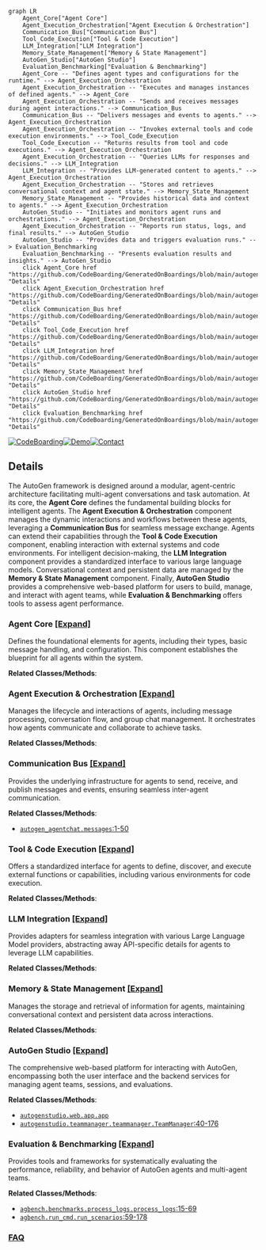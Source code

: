 ```mermaid
graph LR
    Agent_Core["Agent Core"]
    Agent_Execution_Orchestration["Agent Execution & Orchestration"]
    Communication_Bus["Communication Bus"]
    Tool_Code_Execution["Tool & Code Execution"]
    LLM_Integration["LLM Integration"]
    Memory_State_Management["Memory & State Management"]
    AutoGen_Studio["AutoGen Studio"]
    Evaluation_Benchmarking["Evaluation & Benchmarking"]
    Agent_Core -- "Defines agent types and configurations for the runtime." --> Agent_Execution_Orchestration
    Agent_Execution_Orchestration -- "Executes and manages instances of defined agents." --> Agent_Core
    Agent_Execution_Orchestration -- "Sends and receives messages during agent interactions." --> Communication_Bus
    Communication_Bus -- "Delivers messages and events to agents." --> Agent_Execution_Orchestration
    Agent_Execution_Orchestration -- "Invokes external tools and code execution environments." --> Tool_Code_Execution
    Tool_Code_Execution -- "Returns results from tool and code executions." --> Agent_Execution_Orchestration
    Agent_Execution_Orchestration -- "Queries LLMs for responses and decisions." --> LLM_Integration
    LLM_Integration -- "Provides LLM-generated content to agents." --> Agent_Execution_Orchestration
    Agent_Execution_Orchestration -- "Stores and retrieves conversational context and agent state." --> Memory_State_Management
    Memory_State_Management -- "Provides historical data and context to agents." --> Agent_Execution_Orchestration
    AutoGen_Studio -- "Initiates and monitors agent runs and orchestrations." --> Agent_Execution_Orchestration
    Agent_Execution_Orchestration -- "Reports run status, logs, and final results." --> AutoGen_Studio
    AutoGen_Studio -- "Provides data and triggers evaluation runs." --> Evaluation_Benchmarking
    Evaluation_Benchmarking -- "Presents evaluation results and insights." --> AutoGen_Studio
    click Agent_Core href "https://github.com/CodeBoarding/GeneratedOnBoardings/blob/main/autogen/Agent_Core.md" "Details"
    click Agent_Execution_Orchestration href "https://github.com/CodeBoarding/GeneratedOnBoardings/blob/main/autogen/Agent_Execution_Orchestration.md" "Details"
    click Communication_Bus href "https://github.com/CodeBoarding/GeneratedOnBoardings/blob/main/autogen/Communication_Bus.md" "Details"
    click Tool_Code_Execution href "https://github.com/CodeBoarding/GeneratedOnBoardings/blob/main/autogen/Tool_Code_Execution.md" "Details"
    click LLM_Integration href "https://github.com/CodeBoarding/GeneratedOnBoardings/blob/main/autogen/LLM_Integration.md" "Details"
    click Memory_State_Management href "https://github.com/CodeBoarding/GeneratedOnBoardings/blob/main/autogen/Memory_State_Management.md" "Details"
    click AutoGen_Studio href "https://github.com/CodeBoarding/GeneratedOnBoardings/blob/main/autogen/AutoGen_Studio.md" "Details"
    click Evaluation_Benchmarking href "https://github.com/CodeBoarding/GeneratedOnBoardings/blob/main/autogen/Evaluation_Benchmarking.md" "Details"
```

[![CodeBoarding](https://img.shields.io/badge/Generated%20by-CodeBoarding-9cf?style=flat-square)](https://github.com/CodeBoarding/CodeBoarding)[![Demo](https://img.shields.io/badge/Try%20our-Demo-blue?style=flat-square)](https://www.codeboarding.org/demo)[![Contact](https://img.shields.io/badge/Contact%20us%20-%20contact@codeboarding.org-lightgrey?style=flat-square)](mailto:contact@codeboarding.org)

## Details

The AutoGen framework is designed around a modular, agent-centric architecture facilitating multi-agent conversations and task automation. At its core, the **Agent Core** defines the fundamental building blocks for intelligent agents. The **Agent Execution & Orchestration** component manages the dynamic interactions and workflows between these agents, leveraging a **Communication Bus** for seamless message exchange. Agents can extend their capabilities through the **Tool & Code Execution** component, enabling interaction with external systems and code environments. For intelligent decision-making, the **LLM Integration** component provides a standardized interface to various large language models. Conversational context and persistent data are managed by the **Memory & State Management** component. Finally, **AutoGen Studio** provides a comprehensive web-based platform for users to build, manage, and interact with agent teams, while **Evaluation & Benchmarking** offers tools to assess agent performance.

### Agent Core [[Expand]](./Agent_Core.md)
Defines the foundational elements for agents, including their types, basic message handling, and configuration. This component establishes the blueprint for all agents within the system.


**Related Classes/Methods**:



### Agent Execution & Orchestration [[Expand]](./Agent_Execution_Orchestration.md)
Manages the lifecycle and interactions of agents, including message processing, conversation flow, and group chat management. It orchestrates how agents communicate and collaborate to achieve tasks.


**Related Classes/Methods**:



### Communication Bus [[Expand]](./Communication_Bus.md)
Provides the underlying infrastructure for agents to send, receive, and publish messages and events, ensuring seamless inter-agent communication.


**Related Classes/Methods**:

- <a href="https://github.com/microsoft/autogen/blob/main/python/packages/autogen-agentchat/src/autogen_agentchat/messages.py#L1-L50" target="_blank" rel="noopener noreferrer">`autogen_agentchat.messages`:1-50</a>


### Tool & Code Execution [[Expand]](./Tool_Code_Execution.md)
Offers a standardized interface for agents to define, discover, and execute external functions or capabilities, including various environments for code execution.


**Related Classes/Methods**:



### LLM Integration [[Expand]](./LLM_Integration.md)
Provides adapters for seamless integration with various Large Language Model providers, abstracting away API-specific details for agents to leverage LLM capabilities.


**Related Classes/Methods**:



### Memory & State Management [[Expand]](./Memory_State_Management.md)
Manages the storage and retrieval of information for agents, maintaining conversational context and persistent data across interactions.


**Related Classes/Methods**:



### AutoGen Studio [[Expand]](./AutoGen_Studio.md)
The comprehensive web-based platform for interacting with AutoGen, encompassing both the user interface and the backend services for managing agent teams, sessions, and evaluations.


**Related Classes/Methods**:

- <a href="https://github.com/microsoft/autogen/blob/main/python/packages/autogen-studio/autogenstudio/web/app.py" target="_blank" rel="noopener noreferrer">`autogenstudio.web.app.app`</a>
- <a href="https://github.com/microsoft/autogen/blob/main/python/packages/autogen-studio/autogenstudio/teammanager/teammanager.py#L40-L176" target="_blank" rel="noopener noreferrer">`autogenstudio.teammanager.teammanager.TeamManager`:40-176</a>


### Evaluation & Benchmarking [[Expand]](./Evaluation_Benchmarking.md)
Provides tools and frameworks for systematically evaluating the performance, reliability, and behavior of AutoGen agents and multi-agent teams.


**Related Classes/Methods**:

- <a href="https://github.com/microsoft/autogen/blob/main/python/packages/agbench/benchmarks/process_logs.py#L15-L69" target="_blank" rel="noopener noreferrer">`agbench.benchmarks.process_logs.process_logs`:15-69</a>
- <a href="https://github.com/microsoft/autogen/blob/main/python/packages/agbench/src/agbench/run_cmd.py#L59-L178" target="_blank" rel="noopener noreferrer">`agbench.run_cmd.run_scenarios`:59-178</a>




### [FAQ](https://github.com/CodeBoarding/GeneratedOnBoardings/tree/main?tab=readme-ov-file#faq)